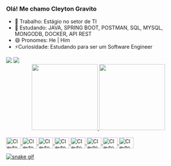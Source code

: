 ### Olá! Me chamo Cleyton Gravito 

- 🔭 Trabalho: Estágio no setor de TI
- 🌱 Estudando: JAVA, SPRING BOOT, POSTMAN, SQL, MYSQL, MONGODB, DOCKER, API REST
- 😄 Pronomes: He | Him
- ⚡️Curiosidade: Estudando para ser um Software Engineer

<div>
  <a href="https://www.linkedin.com/in/cleyton-gravito-4b1423219/" target="_blank"><img src="https://img.shields.io/badge/LinkedIn-0077B5?style=for-the-badge&logo=linkedin&logoColor=white" target="_blank"></a>
  <a href="https://github.com/CleytonGravito" target="_blank"><img src="https://img.shields.io/badge/GitHub-100000?style=for-the-badge&logo=github&logoColor=whitee" target="_blank"></a>
<div>
  
<div align="center">
  <a href="https://github.com/CleytonGravito">
  <img height="180em" src="https://github-readme-stats.vercel.app/api?username=CleytonGravito&show_icons=true&theme=dracula&include_all_commits=true&count_private=true"/>
  <img height="180em" src="https://github-readme-stats.vercel.app/api/top-langs/?username=CleytonGravito&layout=compact&langs_count=7&theme=dracula"/>
</div>
<div style="display: inline_block"><br>
  <img align="center" alt="Cleyton-Java" height="30" width="40" src="https://cdn.jsdelivr.net/gh/devicons/devicon/icons/java/java-original-wordmark.svg">
  <img align="center" alt="Cleyton-Spring" height="30" width="40" src="">
  <img align="center" alt="Cleyton-Js" height="30" width="40" src="">
  <img align="center" alt="Cleyton-MySQL" height="30" width="40" src="">
  <img align="center" alt="Cleyton-MongoDB" height="30" width="40" src="">
  <img align="center" alt="Cleyton-GIT" height="30" width="40" src="">
  <img align="center" alt="Cleyton-MongoDB" height="30" width="40" src="">
 <img align="center" alt="Cleyton-MongoDB" height="30" width="40" src="">
</div>
  
![snake gif](https://raw.github.com/CleytonGravito/CleytonGravito/output/github-contribution-grid-snake.gif)
